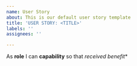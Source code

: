 ```yaml
---
name: User Story
about: This is our default user story template
title: 'USER STORY: <TITLE>'
labels: ''
assignees: ''

---
```


As **role** I can **capability** so that *received benefit**
